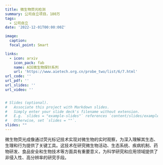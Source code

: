 ```yaml
---
title: 微生物荧光检测
summary: 公司自立项目，180万
tags:
  - 公司自立
date: '2022-12-01T00:00:00Z'

image:
  caption: 
  focal_point: Smart

links:
  - icon: arxiv
    icon_pack: fab
    name: AIE微生物探针系列
    url: 'https://www.aietech.org.cn/probe_two/list/6/7.html'
url_code: ''
url_pdf: ''
url_slides: ''
url_video: ''


# Slides (optional).
#   Associate this project with Markdown slides.
#   Simply enter your slide deck's filename without extension.
#   E.g. `slides = "example-slides"` references `content/slides/example-slides.md`.
#   Otherwise, set `slides = ""`.
slides: ""
---
```


微生物荧光成像通过荧光标记技术实现对微生物的实时观察，为深入理解其生态、生理和行为提供了关键工具。这技术在研究微生物活动、生态系统、疾病机制、药物研发、食品安全和生物技术等方面具有重要意义，为科学研究和应用领域提供了非侵入性、高分辨率的研究手段。